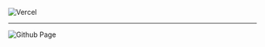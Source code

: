 ![Vercel](https://github.com/user-attachments/assets/771ffc51-f379-4eed-bfc7-3d3fc54faac7)

---

![Github Page](https://github.com/user-attachments/assets/d045f473-0a0e-4e93-9d34-1189b7c757c8)
